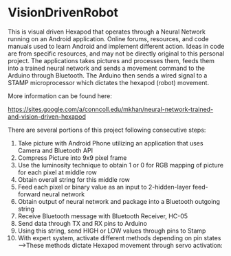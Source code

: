 # VisionDrivenRobot


This is visual driven Hexapod that operates through a Neural Network running on an Android application. 
Online forums, resources, and code manuals used to learn Android and implement different action. Ideas in code
are from specific resources, and may not be directly original to this personal project.
The applications takes pictures and processes them, feeds them into a trained neural network and sends
a movement command to the Arduino through Bluetooth. The Arduino then sends a wired signal to a STAMP
microprocessor which dictates the hexapod (robot) movement.

More information can be found here:

https://sites.google.com/a/conncoll.edu/mkhan/neural-network-trained-and-vision-driven-hexapod

There are several portions of this project following consecutive steps:
1. Take picture with Android Phone utilizing an application that uses Camera and Bluetooth API
2. Compress Picture into 9x9 pixel frame 
3. Use the luminosity technique to obtain 1 or 0 for RGB mapping of picture for each pixel at middle row 
4. Obtain overall string for this middle row
5. Feed each pixel or binary value as an input to 2-hidden-layer feed-forward neural network
6. Obtain output of neural network and package into a Bluetooth outgoing string
7. Receive Bluetooth message with Bluetooth Receiver, HC-05
8. Send data through TX and RX pins to Arduino
9. Using this string, send HIGH or LOW values through pins to Stamp
10. With expert system, activate different methods depending on pin states
-->These methods dictate Hexapod movement through servo activation:
